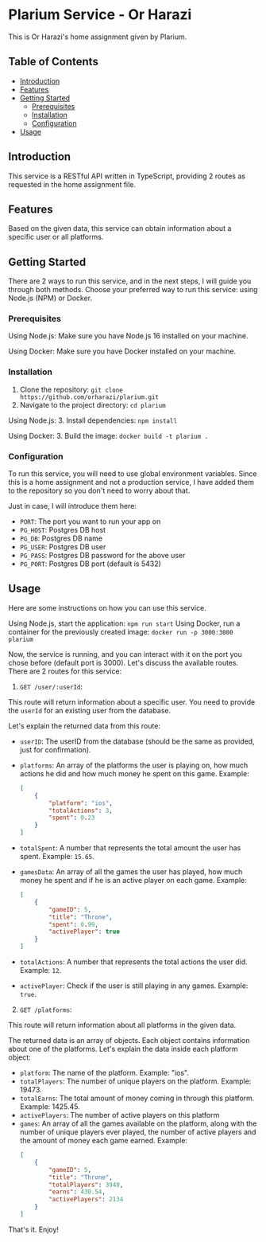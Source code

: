 # Plarium Service - Or Harazi

This is Or Harazi's home assignment given by Plarium.

## Table of Contents

-   [Introduction](#introduction)
-   [Features](#features)
-   [Getting Started](#getting-started)
    -   [Prerequisites](#prerequisites)
    -   [Installation](#installation)
    -   [Configuration](#configuration)
-   [Usage](#usage)

## Introduction

This service is a RESTful API written in TypeScript, providing 2 routes as requested in the home assignment file.

## Features

Based on the given data, this service can obtain information about a specific user or all platforms.

## Getting Started

There are 2 ways to run this service, and in the next steps, I will guide you through both methods.
Choose your preferred way to run this service: using Node.js (NPM) or Docker.

### Prerequisites

Using Node.js: Make sure you have Node.js 16 installed on your machine.

Using Docker: Make sure you have Docker installed on your machine.

### Installation

1. Clone the repository: `git clone https://github.com/orharazi/plarium.git`
2. Navigate to the project directory: `cd plarium`

Using Node.js: 3. Install dependencies: `npm install`

Using Docker: 3. Build the image: `docker build -t plarium .`

### Configuration

To run this service, you will need to use global environment variables.
Since this is a home assignment and not a production service,
I have added them to the repository so you don't need to worry about that.

Just in case, I will introduce them here:

-   `PORT`: The port you want to run your app on
-   `PG_HOST`: Postgres DB host
-   `PG_DB`: Postgres DB name
-   `PG_USER`: Postgres DB user
-   `PG_PASS`: Postgres DB password for the above user
-   `PG_PORT`: Postgres DB port (default is 5432)

## Usage

Here are some instructions on how you can use this service.

Using Node.js, start the application: `npm run start`
Using Docker, run a container for the previously created image: `docker run -p 3000:3000 plarium`

Now, the service is running, and you can interact with it on the port you chose before (default port is 3000).
Let's discuss the available routes.
There are 2 routes for this service:

1. `GET /user/:userId`:

This route will return information about a specific user.
You need to provide the `userId` for an existing user from the database.

Let's explain the returned data from this route:

-   `userID`: The userID from the database (should be the same as provided, just for confirmation).
-   `platforms`: An array of the platforms the user is playing on, how much actions he did and how much money he spent on this game.
    Example:

    ```json
    [
        {
            "platform": "ios",
            "totalActions": 3,
            "spent": 0.23
        }
    ]
    ```

-   `totalSpent`: A number that represents the total amount the user has spent. Example: `15.65`.
-   `gamesData`: An array of all the games the user has played, how much money he spent and if he is an active player on each game.
    Example:
    ```json
    [
        {
            "gameID": 5,
            "title": "Throne",
            "spent": 0.99,
            "activePlayer": true
        }
    ]
    ```
-   `totalActions`: A number that represents the total actions the user did. Example: `12`.
-   `activePlayer`: Check if the user is still playing in any games. Example: `true`.

2. `GET /platforms`:

This route will return information about all platforms in the given data.

The returned data is an array of objects. Each object contains information about one of the platforms.
Let's explain the data inside each platform object:

-   `platform`: The name of the platform. Example: "ios".
-   `totalPlayers`: The number of unique players on the platform. Example: 19473.
-   `totalEarns`: The total amount of money coming in through this platform. Example: 1425.45.
-   `activePlayers`: The number of active players on this platform
-   `games`: An array of all the games available on the platform, along with the number of unique players ever played, the number of active players and the amount of money each game earned.
    Example:
    ```json
    [
        {
            "gameID": 5,
            "title": "Throne",
            "totalPlayers": 3940,
            "earns": 430.54,
            "activePlayers": 2134
        }
    ]
    ```

That's it. Enjoy!

```

```
